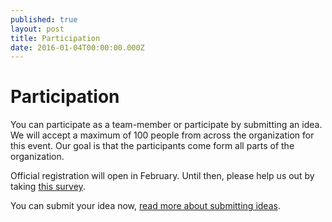 ```yaml
---
published: true
layout: post
title: Participation
date: 2016-01-04T00:00:00.000Z
---
```


# Participation
You can participate as a team-member or participate by submitting an idea. We will accept a maximum of 100 people from across the organization for this event. Our goal is that the participants come form all parts of the organization.

Official registration will open in February. Until then, please help us out by taking [this survey](#).

You can submit your idea now, [read more about submitting ideas](/2016/01/04/ideas).
